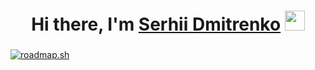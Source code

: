 <h1 align="center">Hi there, I'm <a href="https://daniilshat.ru/" target="_blank">Serhii Dmitrenko</a> 
<img src="https://github.com/blackcater/blackcater/raw/main/images/Hi.gif" height="32"/></h1>
<h3 align="center"></h3>
<a href="https://roadmap.sh"><img src="https://api.roadmap.sh/v1-badge/tall/658628ce5145316d2546b3c2?variant=dark" alt="roadmap.sh"/></a>
